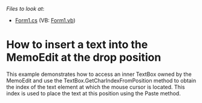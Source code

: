 <!-- default file list -->
*Files to look at*:

* [Form1.cs](./CS/MemoEditDragDropInsertText/Form1.cs) (VB: [Form1.vb](./VB/MemoEditDragDropInsertText/Form1.vb))
<!-- default file list end -->
# How to insert a text into the MemoEdit at the drop position


<p>This example demonstrates how to access an inner TextBox owned by the MemoEdit and use the TextBox.GetCharIndexFromPosition method to obtain the index of the text element at which the mouse cursor is located. This index is used to place the text at this position using the Paste method.</p>

<br/>


